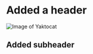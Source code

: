 # Added a header

![Image of Yaktocat](https://octodex.github.com/images/yaktocat.png)

## Added subheader
